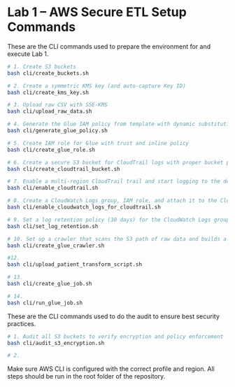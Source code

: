 # Lab 1 – AWS Secure ETL Setup Commands

These are the CLI commands used to prepare the environment for and execute Lab 1.

```bash
# 1. Create S3 buckets
bash cli/create_buckets.sh

# 2. Create a symmetric KMS key (and auto-capture Key ID)
bash cli/create_kms_key.sh

# 3. Upload raw CSV with SSE-KMS
bash cli/upload_raw_data.sh

# 4. Generate the Glue IAM policy from template with dynamic substitution
bash cli/generate_glue_policy.sh

# 5. Create IAM role for Glue with trust and inline policy
bash cli/create_glue_role.sh

# 6. Create a secure S3 bucket for CloudTrail logs with proper bucket policy and public access block
bash cli/create_cloudtrail_bucket.sh

# 7. Enable a multi-region CloudTrail trail and start logging to the dedicated S3 bucket
bash cli/enable_cloudtrail.sh

# 8. Create a CloudWatch Logs group, IAM role, and attach it to the CloudTrail trail for log streaming
bash cli/enable_cloudwatch_logs_for_cloudtrail.sh

# 9. Set a log retention policy (30 days) for the CloudWatch Logs group to control storage costs
bash cli/set_log_retention.sh

# 10. Set up a crawler that scans the S3 path of raw data and builds a table in the Glue Catalog in order for Athena and Quicksight to recongize the dataset
bash cli/create_glue_crawler.sh

#12. 
bash cli/upload_patient_transform_script.sh

# 13.
bash cli/create_glue_job.sh

# 14.
bash cli/run_glue_job.sh

```

These are the CLI commands used to do the audit to ensure best security practices.

```bash
# 1. Audit all S3 buckets to verify encryption and policy enforcement
bash cli/audit_s3_encryption.sh

# 2. 
```

Make sure AWS CLI is configured with the correct profile and region.
All steps should be run in the root folder of the repository.
